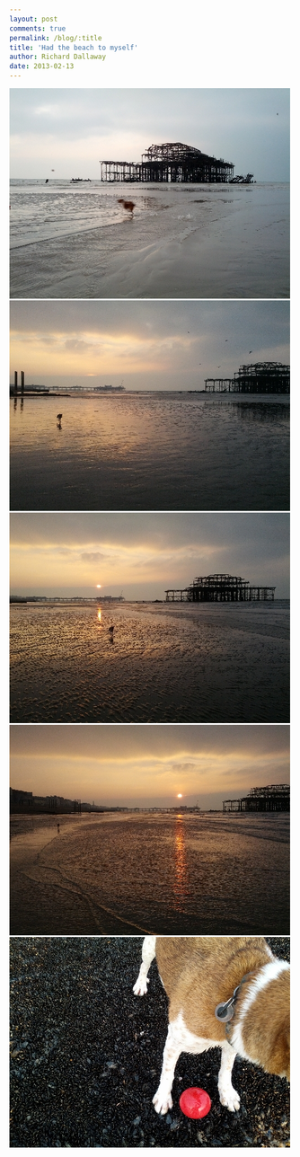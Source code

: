 ```yaml
---
layout: post
comments: true
permalink: /blog/:title
title: 'Had the beach to myself'
author: Richard Dallaway
date: 2013-02-13
---
```


<div><a href="/media/2013-02-13 07.34.03.jpg"><img width="500" src="/media/2013-02-13 07.34.03.jpg.500.jpg" height="375"></img></a></div><div><a href="/media/2013-02-13 07.38.08.jpg"><img width="500" src="/media/2013-02-13 07.38.08.jpg.500.jpg" height="375"></img></a></div><div><a href="/media/2013-02-13 07.39.38-1.jpg"><img width="500" src="/media/2013-02-13 07.39.38-1.jpg.500.jpg" height="375"></img></a></div><div><a href="/media/2013-02-13 07.41.01.jpg"><img width="500" src="/media/2013-02-13 07.41.01.jpg.500.jpg" height="375"></img></a></div><div><a href="/media/2013-02-13 08.10.03.jpg"><img width="500" src="/media/2013-02-13 08.10.03.jpg.500.jpg" height="375"></img></a></div>


      
    
